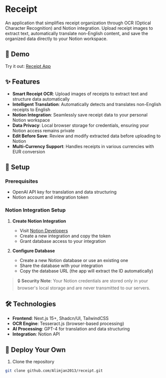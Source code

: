 # Receipt 

An application that simplifies receipt organization through OCR (Optical Character Recognition) and Notion integration. Upload receipt images to extract text, automatically translate non-English content, and save the organized data directly to your Notion workspace.

## 🚀 Demo

Try it out: [Receipt App](https://receipt-self.vercel.app/)

## ✨ Features

- **Smart Receipt OCR**: Upload images of receipts to extract text and structure data automatically
- **Intelligent Translation**: Automatically detects and translates non-English receipts to English
- **Notion Integration**: Seamlessly save receipt data to your personal Notion workspace
- **Data Privacy**: Local browser storage for credentials, ensuring your Notion access remains private
- **Edit Before Save**: Review and modify extracted data before uploading to Notion
- **Multi-Currency Support**: Handles receipts in various currencies with EUR conversion

## 🔧 Setup

### Prerequisites
- OpenAI API key for translation and data structuring
- Notion account and integration token

### Notion Integration Setup

1. **Create Notion Integration**
   - Visit [Notion Developers](https://developers.notion.com/docs/create-a-notion-integration#getting-started)
   - Create a new integration and copy the token
   - Grant database access to your integration

2. **Configure Database**
   - Create a new Notion database or use an existing one
   - Share the database with your integration
   - Copy the database URL (the app will extract the ID automatically)

> 🔒 **Security Note**: Your Notion credentials are stored only in your browser's local storage and are never transmitted to our servers.

## 🛠️ Technologies

- **Frontend**: Next.js 15+, Shadcn/UI, TailwindCSS
- **OCR Engine**: Tesseract.js (browser-based processing)
- **AI Processing**: GPT-4 for translation and data structuring
- **Integration**: Notion API

## 🚀 Deploy Your Own

1. Clone the repository
```bash
git clone github.com/Alimjan2013/receipt.git
